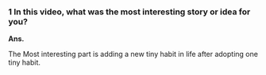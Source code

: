 ### 1 In this video, what was the most interesting story or idea for you?
**Ans.**

The Most interesting part is adding a new tiny habit in life after adopting one tiny habit.


